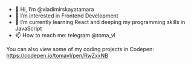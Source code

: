 - 👋 Hi, I’m @vladimirskayatamara
- 👀 I’m interested in Frontend Development
- 🌱 I’m currently learning React and deeping my programming skills in JavaScript
- 📫 How to reach me: telegram @toma_vl

You can also view some of my coding projects in Codepen: 
https://codepen.io/tomavl/pen/RwZxxNB


<!---
vladimirskayatamara/vladimirskayatamara is a ✨ special ✨ repository because its `README.md` (this file) appears on your GitHub profile.
You can click the Preview link to take a look at your changes.
--->
